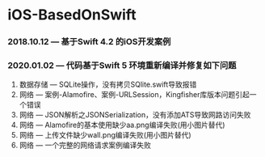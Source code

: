 # iOS-BasedOnSwift

### 2018.10.12 — 基于Swift 4.2 的iOS开发案例
### 2020.01.02 — 代码基于Swift 5 环境重新编译并修复如下问题
1. 数据存储 — SQLite操作，没有拷贝SQlite.swift导致报错
2. 网络 — 案例-Alamofire、案例-URLSession，Kingfisher库版本问题引起一个错误
3. 网络 — JSON解析之JSONSerialization，没有添加ATS导致网路访问失败
4. 网络 — Alamofire的基本使用缺少aa.png编译失败(用小图片替代)
5. 网络 — 上传文件缺少wall.png编译失败(用小图片替代)
6. 网络 — 一个完整的网络请求案例编译失败